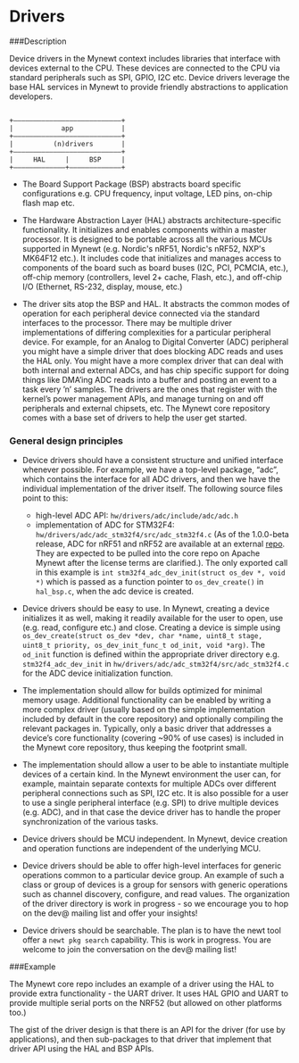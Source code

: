 # Drivers

###Description

Device drivers in the Mynewt context includes libraries that interface with devices external to the CPU. These devices are connected to the CPU via standard peripherals such as SPI, GPIO, I2C etc. Device drivers leverage the base HAL services in Mynewt to provide friendly abstractions to application developers. 

```no-highlight

+———————————————————————————+
|            app            |
+———————————————————————————+
|          (n)drivers       |
+———————————————————————————+
|     HAL     |     BSP     |
+—————————————+—————————————+

```
 
* The Board Support Package (BSP) abstracts board specific configurations e.g. CPU frequency, input voltage, LED pins, on-chip flash map etc.

* The Hardware Abstraction Layer (HAL) abstracts architecture-specific functionality. It initializes and enables components within a master processor. It is designed to be portable across all the various MCUs supported in Mynewt (e.g. Nordic's nRF51, Nordic's nRF52, NXP's MK64F12 etc.). It includes code that initializes and manages access to components of the board such as board buses (I2C, PCI, PCMCIA, etc.), off-chip memory (controllers, level 2+ cache, Flash, etc.), and off-chip I/O (Ethernet, RS-232, display, mouse, etc.)

* The driver sits atop the BSP and HAL. It abstracts the common modes of operation for each peripheral device connected via the standard interfaces to the processor. There may be multiple driver implementations of differing complexities for a particular peripheral device.  For example, for an Analog to Digital Converter (ADC) peripheral you might have a simple driver that does blocking ADC reads and uses the HAL only.  You might have a more complex driver that can deal with both internal and external ADCs, and has chip specific support for doing things like DMA’ing ADC reads into a buffer and posting an event to a task every ’n’ samples.  The drivers are the ones that register with the kernel’s power management APIs, and manage turning on and off peripherals and external chipsets, etc. The Mynewt core repository comes with a base set of drivers to help the user get started.


### General design principles

* Device drivers should have a consistent structure and unified interface whenever possible. For example, we have a top-level package, “adc”, which contains the interface for all ADC drivers, and then we have the individual implementation of the driver itself.  The following source files point to this:

    * high-level ADC API: `hw/drivers/adc/include/adc/adc.h` 
    * implementation of ADC for STM32F4: `hw/drivers/adc/adc_stm32f4/src/adc_stm32f4.c` (As of the 1.0.0-beta release, ADC for nRF51 and nRF52 are available at an external [repo](https://github.com/runtimeinc/mynewt_nordic/tree/master/hw/drivers/adc). They are expected to be pulled into the core repo on Apache Mynewt after the license terms are clarified.). The only exported call in this example is `int stm32f4_adc_dev_init(struct os_dev *, void *)` which is passed as a function pointer to `os_dev_create()` in `hal_bsp.c`, when the adc device is created.

* Device drivers should be easy to use. In Mynewt, creating a device initializes it as well, making it readily available for the user to open, use (e.g. read, configure etc.) and close. Creating a device is simple using `os_dev_create(struct os_dev *dev, char *name, uint8_t stage, uint8_t priority, os_dev_init_func_t od_init, void *arg)`. The `od_init` function is defined within the appropriate driver directory e.g. `stm32f4_adc_dev_init` in `hw/drivers/adc/adc_stm32f4/src/adc_stm32f4.c` for the ADC device initialization function. 

* The implementation should allow for builds optimized for minimal memory usage. Additional functionality can be enabled by writing a more complex driver (usually based on the simple implementation included by default in the core repository) and optionally compiling the relevant packages in. Typically, only a basic driver that addresses a device’s core functionality (covering ~90% of use cases) is included in the Mynewt core repository, thus keeping the footprint small.

* The implementation should allow a user to be able to instantiate multiple devices of a certain kind. In the Mynewt environment the user can, for example, maintain separate contexts for multiple ADCs over different peripheral connections such as SPI, I2C etc. It is also possible for a user to use a single peripheral interface (e.g. SPI) to drive multiple devices (e.g. ADC), and in that case the device driver has to handle the proper synchronization of the various tasks. 

* Device drivers should be MCU independent. In Mynewt, device creation and operation functions are independent of the underlying MCU. 
* Device drivers should be able to offer high-level interfaces for generic operations common to a particular device group. An example of such a class or group of devices is a group for sensors with generic operations such as channel discovery, configure, and read values. The organization of the driver directory is work in progress - so we encourage you to hop on the dev@ mailing list and offer your insights!

* Device drivers should be searchable. The plan is to have the newt tool offer a `newt pkg search` capability. This is work in progress. You are welcome to join the conversation on the dev@ mailing list!


###Example

The Mynewt core repo includes an example of a driver using the HAL to provide extra functionality - the UART driver. It uses HAL GPIO and UART to provide multiple serial ports on the NRF52 (but allowed on other platforms too.)

The gist of the driver design is that there is an API for the driver (for use by applications), and then sub-packages to that driver that implement that driver API using the HAL and BSP APIs.

